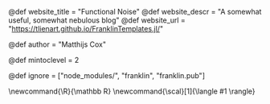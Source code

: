 <!--
Add here global page variables to use throughout your
website.
The website_* must be defined for the RSS to work
-->
@def website_title = "Functional Noise"
@def website_descr = "A somewhat useful, somewhat nebulous blog"
@def website_url   = "https://tlienart.github.io/FranklinTemplates.jl/"

@def author = "Matthijs Cox"

@def mintoclevel = 2

<!--
Add here files or directories that should be ignored by Franklin, otherwise
these files might be copied and, if markdown, processed by Franklin which
you might not want. Indicate directories by ending the name with a `/`.
-->
@def ignore = ["node_modules/", "franklin", "franklin.pub"]

<!--
Add here global latex commands to use throughout your
pages. It can be math commands but does not need to be.
For instance:
* \newcommand{\phrase}{This is a long phrase to copy.}
-->
\newcommand{\R}{\mathbb R}
\newcommand{\scal}[1]{\langle #1 \rangle}
